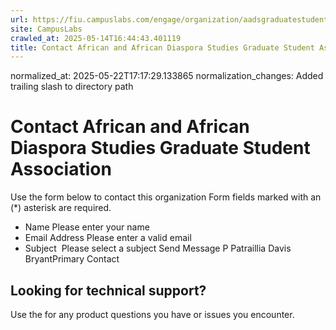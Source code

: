 ```yaml
---
url: https://fiu.campuslabs.com/engage/organization/aadsgraduatestudentassociation/contact/
site: CampusLabs
crawled_at: 2025-05-14T16:44:43.401119
title: Contact African and African Diaspora Studies Graduate Student Association - Panther Connect
---
```

normalized_at: 2025-05-22T17:17:29.133865
normalization_changes: Added trailing slash to directory path

# Contact African and African Diaspora Studies Graduate Student Association
Use the form below to contact this organization
Form fields marked with an (*) asterisk are required.
* Name
Please enter your name
* Email Address
Please enter a valid email
* Subject
​
Please select a subject
Send Message
P
Patraillia Davis BryantPrimary Contact
## Looking for technical support?
Use the for any product questions you have or issues you encounter.
